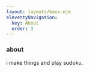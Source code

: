 ```yaml
---
layout: layouts/base.njk
eleventyNavigation:
  key: About
  order: 3
---
```

<article>
<section>
<h1>about</h1>
<p>i make things and play sudoku.</p>
</section>
</article>



